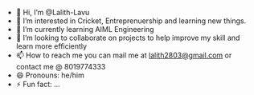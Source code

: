 - 👋 Hi, I’m @Lalith-Lavu
- 👀 I’m interested in Cricket, Entreprenuership and learning new things.
- 🌱 I’m currently learning AIML Engineering
- 💞️ I’m looking to collaborate on projects to help improve my skill and learn more efficiently
- 📫 How to reach me you can mail me at lalith2803@gmail.com or contact me @ 8019774333
- 😄 Pronouns: he/him
- ⚡ Fun fact: ...

<!---
Lalith-Lavu/Lalith-Lavu is a ✨ special ✨ repository because its `README.md` (this file) appears on your GitHub profile.
You can click the Preview link to take a look at your changes.
--->
